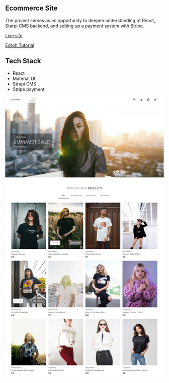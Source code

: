 ## Ecommerce Site
The project serves as an opportunity to deepen understanding of React, Starpi CMS backend, and setting up a payment system with Stripe.

[Live site](https://clientecommer-nhvl2sce2q-as.a.run.app/)

[Edroh Tutorial](https://www.youtube.com/watch?v=EBCdyQ_HFMo)
## Tech Stack

 - React
 - Material UI
 - Strapi CMS
 - Stripe payment

![enter image description here](https://github.com/tOxicV4p0r/FULLSTACK-React-Ecommerce/blob/main/static/ecommerce-site.png?raw=true)